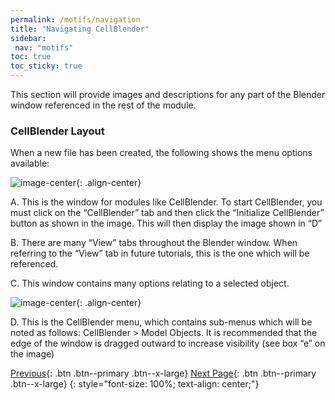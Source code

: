 ```yaml
---
permalink: /motifs/navigation
title: "Navigating CellBlender"
sidebar: 
 nav: "motifs"
toc: true
toc_sticky: true
---
```


This section will provide images and descriptions for any part of the Blender window referenced in the rest of the module.

### CellBlender Layout

When a new file has been created, the following shows the menu options available: 

![image-center](../assets/images/motifs_3.png){: .align-center}

A. This is the window for modules like CellBlender. To start CellBlender, you must click on the “CellBlender” tab and then click the “Initialize CellBlender” button as shown in the image. This will then display the image shown in “D” 

B. There are many “View” tabs throughout the Blender window. When referring to the “View” tab in future tutorials,  this is the one which will be referenced. 

C. This window contains many options relating to a selected object. 

![image-center](../assets/images/motifs_12.png){: .align-center}

D. This is the CellBlender menu, which contains sub-menus which will be noted as follows: CellBlender > Model Objects. It is recommended that the edge of the window is dragged outward to increase visibility (see box “e” on the image) 

[Previous](setup){: .btn .btn--primary .btn--x-large} [Next Page](nar){: .btn .btn--primary .btn--x-large}
{: style="font-size: 100%; text-align: center;"}
